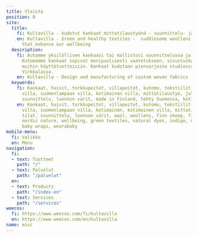 ```yaml
---
title: Yleistä
position: 0
site:
  title:
    fi: Kultavilla - kudotut kankaat mittatilaustyönä - suunnittelu- ja tuotantopalvelut
    en: Kultavilla - Green and healthy textiles -  cuddlesome woollens and textiles
      that enhance our wellbeing
  description:
    fi: Autamme yksilöllisen kankaasi tai mallistosi suunnittelussa ja tuotannossa.
      Kutomamme kankaat sopivat monipuolisesti vaatetukseen, sisustuskankaiksi tai
      muihin käyttötuotteisiin. Kankaat kudotaan piensarjoina studiossamme Lohjan
      Virkkalassa.
    en: Kultavilla - Design and manufacturing of custom woven fabrics
  keywords:
    fi: Kankaat, huivit, torkkupeitot, villapeitot, kutomo, tekstiilit, sisustuskankaat,
      villa, suomenlampaan villa, kotimainen villa, mittatilaustyö, julkiset tilat,
      suunnittelu, luonnon värit, made in Finland, tehty Suomessa, kotimainen
    en: Kankaat, huivit, torkkupeitot, villapeitot, kutomo, tekstiilit, sisustuskankaat,
      villa, suomenlampaan villa, kotimainen, kotimainen villa, mittatilaustyö, julkiset
      tilat, suunnittelu, luonnon värit, wool, woollens, finn sheep, finnish design,
      nordic nature, wellbeing, green textiles, natural dyes, indigo, made in Finland,
      baby wraps, wearababy
mobile-menu:
  fi: Valikko
  en: Menu
navigation:
  fi:
  - text: Tuotteet
    path: "/"
  - text: Palvelut
    path: "/palvelut"
  en:
  - text: Products
    path: "/index-en"
  - text: Services
    path: "/services"
weecos:
  fi: https://www.weecos.com/fi/kultavilla
  en: https://www.weecos.com/en/kultavilla
name: misc
---
```



